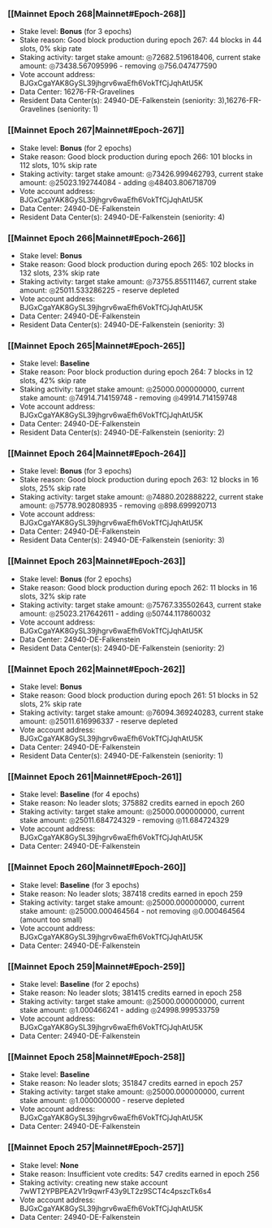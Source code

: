 ### [[Mainnet Epoch 268|Mainnet#Epoch-268]]
* Stake level: **Bonus** (for 3 epochs)
* Stake reason: Good block production during epoch 267: 44 blocks in 44 slots, 0% skip rate
* Staking activity: target stake amount: ◎72682.519618406, current stake amount: ◎73438.567095996 - removing ◎756.047477590
* Vote account address: BJGxCgaYAK8GySL39jhgrv6waEfh6VokTfCjJqhAtU5K
* Data Center: 16276-FR-Gravelines
* Resident Data Center(s): 24940-DE-Falkenstein (seniority: 3),16276-FR-Gravelines (seniority: 1)
### [[Mainnet Epoch 267|Mainnet#Epoch-267]]
* Stake level: **Bonus** (for 2 epochs)
* Stake reason: Good block production during epoch 266: 101 blocks in 112 slots, 10% skip rate
* Staking activity: target stake amount: ◎73426.999462793, current stake amount: ◎25023.192744084 - adding ◎48403.806718709
* Vote account address: BJGxCgaYAK8GySL39jhgrv6waEfh6VokTfCjJqhAtU5K
* Data Center: 24940-DE-Falkenstein
* Resident Data Center(s): 24940-DE-Falkenstein (seniority: 4)
### [[Mainnet Epoch 266|Mainnet#Epoch-266]]
* Stake level: **Bonus**
* Stake reason: Good block production during epoch 265: 102 blocks in 132 slots, 23% skip rate
* Staking activity: target stake amount: ◎73755.855111467, current stake amount: ◎25011.533286225 - reserve depleted
* Vote account address: BJGxCgaYAK8GySL39jhgrv6waEfh6VokTfCjJqhAtU5K
* Data Center: 24940-DE-Falkenstein
* Resident Data Center(s): 24940-DE-Falkenstein (seniority: 3)
### [[Mainnet Epoch 265|Mainnet#Epoch-265]]
* Stake level: **Baseline**
* Stake reason: Poor block production during epoch 264: 7 blocks in 12 slots, 42% skip rate
* Staking activity: target stake amount: ◎25000.000000000, current stake amount: ◎74914.714159748 - removing ◎49914.714159748
* Vote account address: BJGxCgaYAK8GySL39jhgrv6waEfh6VokTfCjJqhAtU5K
* Data Center: 24940-DE-Falkenstein
* Resident Data Center(s): 24940-DE-Falkenstein (seniority: 2)
### [[Mainnet Epoch 264|Mainnet#Epoch-264]]
* Stake level: **Bonus** (for 3 epochs)
* Stake reason: Good block production during epoch 263: 12 blocks in 16 slots, 25% skip rate
* Staking activity: target stake amount: ◎74880.202888222, current stake amount: ◎75778.902808935 - removing ◎898.699920713
* Vote account address: BJGxCgaYAK8GySL39jhgrv6waEfh6VokTfCjJqhAtU5K
* Data Center: 24940-DE-Falkenstein
* Resident Data Center(s): 24940-DE-Falkenstein (seniority: 3)
### [[Mainnet Epoch 263|Mainnet#Epoch-263]]
* Stake level: **Bonus** (for 2 epochs)
* Stake reason: Good block production during epoch 262: 11 blocks in 16 slots, 32% skip rate
* Staking activity: target stake amount: ◎75767.335502643, current stake amount: ◎25023.217642611 - adding ◎50744.117860032
* Vote account address: BJGxCgaYAK8GySL39jhgrv6waEfh6VokTfCjJqhAtU5K
* Data Center: 24940-DE-Falkenstein
* Resident Data Center(s): 24940-DE-Falkenstein (seniority: 2)
### [[Mainnet Epoch 262|Mainnet#Epoch-262]]
* Stake level: **Bonus**
* Stake reason: Good block production during epoch 261: 51 blocks in 52 slots, 2% skip rate
* Staking activity: target stake amount: ◎76094.369240283, current stake amount: ◎25011.616996337 - reserve depleted
* Vote account address: BJGxCgaYAK8GySL39jhgrv6waEfh6VokTfCjJqhAtU5K
* Data Center: 24940-DE-Falkenstein
* Resident Data Center(s): 24940-DE-Falkenstein (seniority: 1)
### [[Mainnet Epoch 261|Mainnet#Epoch-261]]
* Stake level: **Baseline** (for 4 epochs)
* Stake reason: No leader slots; 375882 credits earned in epoch 260
* Staking activity: target stake amount: ◎25000.000000000, current stake amount: ◎25011.684724329 - removing ◎11.684724329
* Vote account address: BJGxCgaYAK8GySL39jhgrv6waEfh6VokTfCjJqhAtU5K
* Data Center: 24940-DE-Falkenstein
### [[Mainnet Epoch 260|Mainnet#Epoch-260]]
* Stake level: **Baseline** (for 3 epochs)
* Stake reason: No leader slots; 387418 credits earned in epoch 259
* Staking activity: target stake amount: ◎25000.000000000, current stake amount: ◎25000.000464564 - not removing ◎0.000464564 (amount too small)
* Vote account address: BJGxCgaYAK8GySL39jhgrv6waEfh6VokTfCjJqhAtU5K
* Data Center: 24940-DE-Falkenstein
### [[Mainnet Epoch 259|Mainnet#Epoch-259]]
* Stake level: **Baseline** (for 2 epochs)
* Stake reason: No leader slots; 381415 credits earned in epoch 258
* Staking activity: target stake amount: ◎25000.000000000, current stake amount: ◎1.000466241 - adding ◎24998.999533759
* Vote account address: BJGxCgaYAK8GySL39jhgrv6waEfh6VokTfCjJqhAtU5K
* Data Center: 24940-DE-Falkenstein
### [[Mainnet Epoch 258|Mainnet#Epoch-258]]
* Stake level: **Baseline**
* Stake reason: No leader slots; 351847 credits earned in epoch 257
* Staking activity: target stake amount: ◎25000.000000000, current stake amount: ◎1.000000000 - reserve depleted
* Vote account address: BJGxCgaYAK8GySL39jhgrv6waEfh6VokTfCjJqhAtU5K
* Data Center: 24940-DE-Falkenstein
### [[Mainnet Epoch 257|Mainnet#Epoch-257]]
* Stake level: **None**
* Stake reason: Insufficient vote credits: 547 credits earned in epoch 256
* Staking activity: creating new stake account 7wWT2YPBPEA2V1r9qwrF43y9LT2z9SCT4c4pszcTk6s4
* Vote account address: BJGxCgaYAK8GySL39jhgrv6waEfh6VokTfCjJqhAtU5K
* Data Center: 24940-DE-Falkenstein
